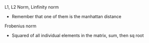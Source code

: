L1, L2 Norm, Linfinity norm
- Remember that one of them is the manhattan distance

Frobenius norm
- Squared of all individual elements in the matrix, sum, then sq root